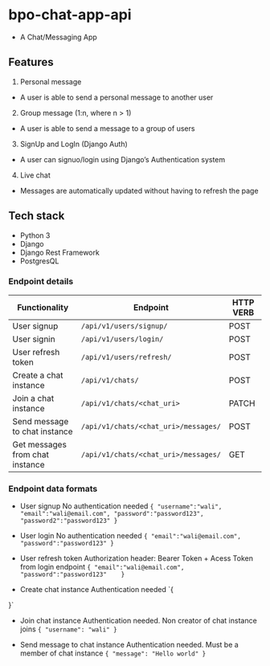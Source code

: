 # bpo-chat-app-api
- A Chat/Messaging App 

## Features
1. Personal message
- A user is able to send a personal message to another user
2. Group message​ (1:n, where n > 1)
- A user is able to send a message to a group of users
3. SignUp and LogIn​ (Django Auth)
- A user can signuo/login using Django’s Authentication system
4. Live chat
- Messages are automatically updated without having to refresh the page

## Tech stack
- Python 3
- Django
- Django Rest Framework
- PostgresQL

### Endpoint details
| Functionality | Endpoint | HTTP VERB |
| --- | --- |--- | 
| User signup | `/api/v1/users/signup/` | POST |
| User signin |  `/api/v1/users/login/` | POST |
| User refresh token |  `/api/v1/users/refresh/` | POST |
| Create a chat instance |  `/api/v1/chats/` | POST |
| Join a chat instance |  `/api/v1/chats/<chat_uri>` | PATCH |
| Send message to chat instance |  `/api/v1/chats/<chat_uri>/messages/` | POST |
| Get messages from chat instance |  `/api/v1/chats/<chat_uri>/messages/` | GET |

### Endpoint data formats
- User signup  No authentication needed  `{
	"username":"wali",
	"email":"wali@email.com",
	"password":"password123",
	"password2":"password123"
}`

- User login  No authentication needed  `{
	"email":"wali@email.com",
	"password":"password123"
}`

- User refresh token  Authorization header: Bearer Token + Acess Token from login endpoint  `{
    "email":"wali@email.com",
	"password":"password123"   
}`

- Create chat instance  Authentication needed  `{

}`

- Join chat instance  Authentication needed. Non creator of chat instance joins  `{
    "username": "wali"
}`

- Send message to chat instance Authentication needed. Must be a member of chat instance  `{
    "message": "Hello world"
}`